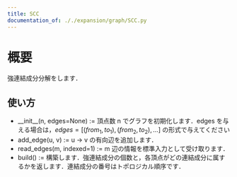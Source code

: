 ```yaml
---
title: SCC
documentation_of: ././expansion/graph/SCC.py
---
```


# 概要
強連結成分分解をします．

## 使い方

- \_\_init\_\_(n, edges=None) := 頂点数 n でグラフを初期化します．edges を与える場合は，$edges = [(from_1, to_1), (from_2, to_2), \ldots]$ の形式で与えてください
- add_edge(u, v) := u -> v の有向辺を追加します．
- read_edges(m, indexed=1) := m 辺の情報を標準入力として受け取ります．
- build() := 構築します．強連結成分の個数と，各頂点がどの連結成分に属するかを返します．連結成分の番号はトポロジカル順序です．
